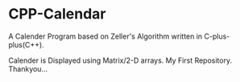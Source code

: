 # CPP-Calendar
A Calender Program based on Zeller's Algorithm written in C-plus-plus(C++).

Calender is Displayed using Matrix/2-D arrays.
My First Repository.
Thankyou...
